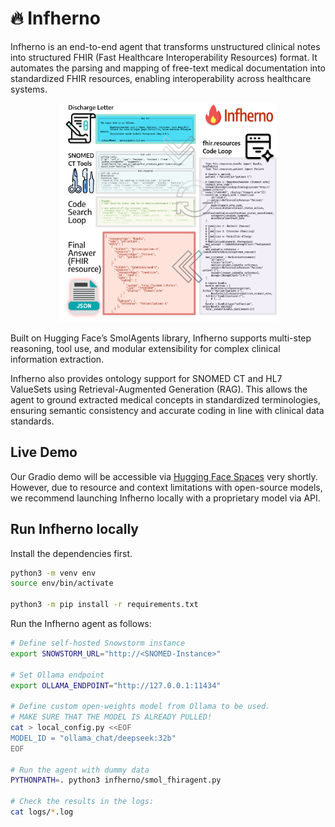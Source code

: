 # 🔥 Infherno

Infherno is an end-to-end agent that transforms unstructured clinical notes into structured FHIR (Fast Healthcare Interoperability Resources) format. It automates the parsing and mapping of free-text medical documentation into standardized FHIR resources, enabling interoperability across healthcare systems.

<p align="center">
  <img src="assets/overview.png" height="350">
</p>

Built on Hugging Face’s SmolAgents library, Infherno supports multi-step reasoning, tool use, and modular extensibility for complex clinical information extraction.

Infherno also provides ontology support for SNOMED CT and HL7 ValueSets using Retrieval-Augmented Generation (RAG). This allows the agent to ground extracted medical concepts in standardized terminologies, ensuring semantic consistency and accurate coding in line with clinical data standards.

## Live Demo

Our Gradio demo will be accessible via [Hugging Face Spaces](https://huggingface.co/spaces/nfel/infherno) very shortly.
However, due to resource and context limitations with open-source models, we recommend launching Infherno locally with a proprietary model via API.


## Run Infherno locally

Install the dependencies first.

```bash
python3 -m venv env
source env/bin/activate

python3 -m pip install -r requirements.txt
```

Run the Infherno agent as follows:
```bash
# Define self-hosted Snowstorm instance
export SNOWSTORM_URL="http://<SNOMED-Instance>"

# Set Ollama endpoint
export OLLAMA_ENDPOINT="http://127.0.0.1:11434"

# Define custom open-weights model from Ollama to be used.
# MAKE SURE THAT THE MODEL IS ALREADY PULLED!
cat > local_config.py <<EOF
MODEL_ID = "ollama_chat/deepseek:32b"
EOF

# Run the agent with dummy data
PYTHONPATH=. python3 infherno/smol_fhiragent.py

# Check the results in the logs:
cat logs/*.log
```
